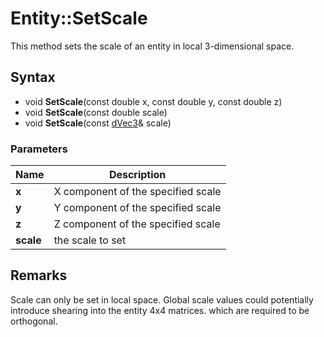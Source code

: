 # Entity::SetScale
This method sets the scale of an entity in local 3-dimensional space.

## Syntax
* void **SetScale**(const double x, const double y, const double z)
* void **SetScale**(const double scale)
* void **SetScale**(const [dVec3](CPP_dVec3.md)& scale)

### Parameters
| Name | Description |
| ------ | ------ |
| **x** | X component of the specified scale |
| **y** | Y component of the specified scale |
| **z** | Z component of the specified scale |
| **scale** | the scale to set |

## Remarks ##
Scale can only be set in local space. Global scale values could potentially introduce shearing into the entity 4x4 matrices. which are required to be orthogonal.
